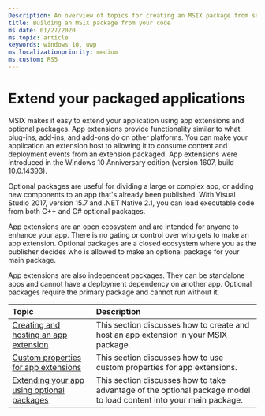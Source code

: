 ```yaml
---
Description: An overview of topics for creating an MSIX package from source code
title: Building an MSIX package from your code 
ms.date: 01/27/2020
ms.topic: article
keywords: windows 10, uwp
ms.localizationpriority: medium
ms.custom: RS5
---
```


# Extend your packaged applications

MSIX makes it easy to extend your application using app extensions and optional packages. App extensions provide functionality similar to what plug-ins, add-ins, and add-ons do on other platforms. You can make your application an extension host to allowing it to consume content and deployment events from an extension packaged. App extensions were introduced in the Windows 10 Anniversary edition (version 1607, build 10.0.14393).

Optional packages are useful for dividing a large or complex app, or adding new components to an app that's already been published. With Visual Studio 2017, version 15.7 and .NET Native 2.1, you can load executable code from both C++ and C# optional packages.

App extensions are an open ecosystem and are intended for anyone to enhance your app. There is no gating or control over who gets to make an app extension. Optional packages are a closed ecosystem where you as the publisher decides who is allowed to make an optional package for your main package.

App extensions are also independent packages. They can be standalone apps and cannot have a deployment dependency on another app.  Optional packages require the primary package and cannot run without it.

|Topic| Description |
|:---|:---|
|[Creating and hosting an app extension](/windows/uwp/launch-resume/how-to-create-an-extension?context=%252fwindows%252fmsix%252frender)|This section discusses how to create and host an app extension in your MSIX package. |
[Custom properties for app extensions](custom-props-app-extensions.md)|This section discusses how to use custom properties for app extensions. |
|[Extending your app using optional packages](../package/optional-packages-with-executable-code.md)| This section discusses how to take advantage of the optional package model to load content into your main package. |
